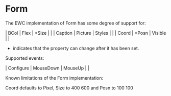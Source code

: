 # Form

The EWC implementation of Form has some degree of support for:

 |   BCol     |   Flex     |  *Size     |        |
 |   Caption  |   Picture  |   Styles   |        |
 |   Coord    |  *Posn     |   Visible  |        |

* indicates that the property can change after it has been set.

Supported events:

 |  Configure  |  MouseDown  |  MouseUp  |            |

Known limitations of the Form implementation:

Coord defaults to Pixel, Size to 400 600 and Posn to 100 100
